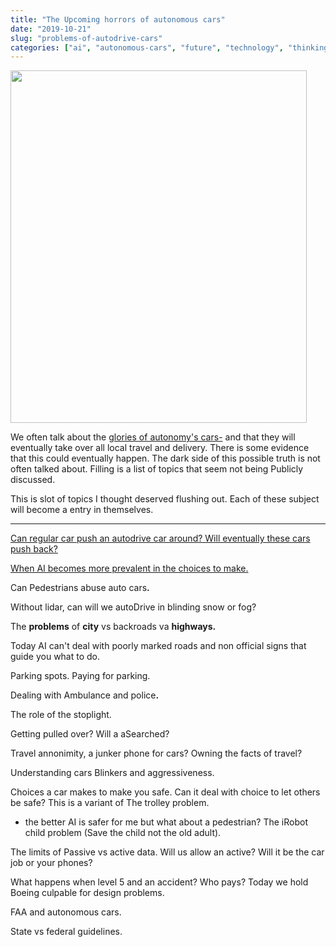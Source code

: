 ```yaml
---
title: "The Upcoming horrors of autonomous cars"
date: "2019-10-21"
slug: "problems-of-autodrive-cars"
categories: ["ai", "autonomous-cars", "future", "technology", "thinking"]
---
```


<img src="https://ybotman.com/wp-content/uploads/img_0988-1.jpg" class="size-full wp-image-1015" width="474" height="564">

We often talk about the <a href="https://ybotman.com/upcoming-glories-of-autonomous-driving/">glories of autonomy's cars-</a> and that they will eventually take over all local travel and delivery. There is some evidence that this could eventually happen. The dark side of this possible truth is not often talked about. Filling is a list of topics that seem not being Publicly discussed.

This is slot of topics I thought deserved flushing out. Each of these subject will become a entry in themselves.

<hr>

<a href="https://ybotman.com/can-a-regular-car-abuse-an-fully-autonomous-car/">Can regular car push an autodrive car around? Will eventually these cars push back?</a>

<a href="https://ybotman.com/autonomous-cars-the-ai-will-make-horrible-choices/">When AI becomes more prevalent in the choices to make.</a>

Can Pedestrians abuse auto cars<strong>.</strong>

Without lidar, can will we autoDrive in blinding snow or fog?

The <strong>problems</strong> of <strong>city</strong> vs backroads va <strong>highways.</strong>

Today AI can't deal with poorly marked roads and non official signs that guide you what to do.

Parking spots. Paying for parking.

Dealing with Ambulance and police<strong>.</strong>

The role of the stoplight.

Getting pulled over? Will a aSearched?

Travel annonimity, a junker phone for cars? Owning the facts of travel?

Understanding cars Blinkers and aggressiveness.

Choices a car makes to make you safe. Can it deal with choice to let others be safe? This is a variant of The trolley problem.

- the better AI is safer for me but what about a pedestrian? The iRobot child problem (Save the child not the old adult).

The limits of Passive vs active data. Will us allow an active? Will it be the car job or your phones?

What happens when level 5 and an accident? Who pays? Today we hold Boeing culpable for design problems.

FAA and autonomous cars.

State vs federal guidelines.
